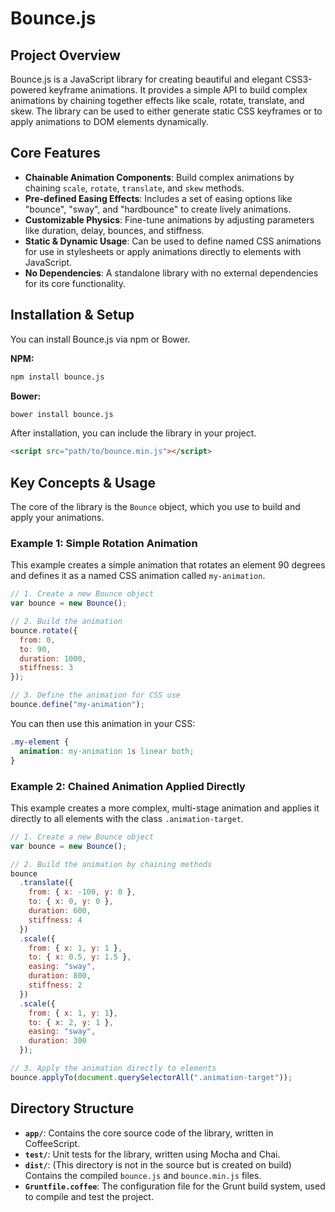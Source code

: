 # Bounce.js

## Project Overview

Bounce.js is a JavaScript library for creating beautiful and elegant CSS3-powered keyframe animations. It provides a simple API to build complex animations by chaining together effects like scale, rotate, translate, and skew. The library can be used to either generate static CSS keyframes or to apply animations to DOM elements dynamically.

## Core Features

- **Chainable Animation Components**: Build complex animations by chaining `scale`, `rotate`, `translate`, and `skew` methods.
- **Pre-defined Easing Effects**: Includes a set of easing options like "bounce", "sway", and "hardbounce" to create lively animations.
- **Customizable Physics**: Fine-tune animations by adjusting parameters like duration, delay, bounces, and stiffness.
- **Static & Dynamic Usage**: Can be used to define named CSS animations for use in stylesheets or apply animations directly to elements with JavaScript.
- **No Dependencies**: A standalone library with no external dependencies for its core functionality.

## Installation & Setup

You can install Bounce.js via npm or Bower.

**NPM:**
```bash
npm install bounce.js
```

**Bower:**
```bash
bower install bounce.js
```

After installation, you can include the library in your project.

```html
<script src="path/to/bounce.min.js"></script>
```

## Key Concepts & Usage

The core of the library is the `Bounce` object, which you use to build and apply your animations.

### Example 1: Simple Rotation Animation

This example creates a simple animation that rotates an element 90 degrees and defines it as a named CSS animation called `my-animation`.

```javascript
// 1. Create a new Bounce object
var bounce = new Bounce();

// 2. Build the animation
bounce.rotate({
  from: 0,
  to: 90,
  duration: 1000,
  stiffness: 3
});

// 3. Define the animation for CSS use
bounce.define("my-animation");
```
You can then use this animation in your CSS:
```css
.my-element {
  animation: my-animation 1s linear both;
}
```

### Example 2: Chained Animation Applied Directly

This example creates a more complex, multi-stage animation and applies it directly to all elements with the class `.animation-target`.

```javascript
// 1. Create a new Bounce object
var bounce = new Bounce();

// 2. Build the animation by chaining methods
bounce
  .translate({
    from: { x: -100, y: 0 },
    to: { x: 0, y: 0 },
    duration: 600,
    stiffness: 4
  })
  .scale({
    from: { x: 1, y: 1 },
    to: { x: 0.5, y: 1.5 },
    easing: "sway",
    duration: 800,
    stiffness: 2
  })
  .scale({
    from: { x: 1, y: 1},
    to: { x: 2, y: 1 },
    easing: "sway",
    duration: 300
  });

// 3. Apply the animation directly to elements
bounce.applyTo(document.querySelectorAll(".animation-target"));
```

## Directory Structure

- **`app/`**: Contains the core source code of the library, written in CoffeeScript.
- **`test/`**: Unit tests for the library, written using Mocha and Chai.
- **`dist/`**: (This directory is not in the source but is created on build) Contains the compiled `bounce.js` and `bounce.min.js` files.
- **`Gruntfile.coffee`**: The configuration file for the Grunt build system, used to compile and test the project.